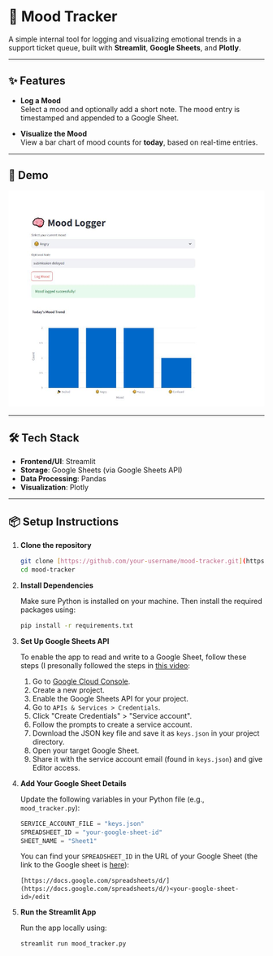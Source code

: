 # 🧠 Mood Tracker

A simple internal tool for logging and visualizing emotional trends in a support ticket queue, built with **Streamlit**, **Google Sheets**, and **Plotly**.

---

## ✨ Features

- **Log a Mood**  
  Select a mood and optionally add a short note. The mood entry is timestamped and appended to a Google Sheet.

- **Visualize the Mood**  
  View a bar chart of mood counts for **today**, based on real-time entries.

---

## 🚀 Demo

<p align="center">
  <img src="demo.JPG" width="600" alt="Mood Tracker Demo">
</p>

---

## 🛠️ Tech Stack

- **Frontend/UI**: Streamlit
- **Storage**: Google Sheets (via Google Sheets API)
- **Data Processing**: Pandas
- **Visualization**: Plotly

---

## 📦 Setup Instructions

1.  **Clone the repository**

    ```bash
    git clone [https://github.com/your-username/mood-tracker.git](https://github.com/your-username/mood-tracker.git)
    cd mood-tracker
    ```

2.  **Install Dependencies**

    Make sure Python is installed on your machine. Then install the required packages using:

    ```bash
    pip install -r requirements.txt
    ```

3.  **Set Up Google Sheets API**

    To enable the app to read and write to a Google Sheet, follow these steps (I presonally followed the steps in [this video](https://www.youtube.com/watch?v=4ssigWmExak&t=819s):

    1.  Go to [Google Cloud Console](https://console.cloud.google.com/).
    2.  Create a new project.
    3.  Enable the Google Sheets API for your project.
    4.  Go to `APIs & Services > Credentials`.
    5.  Click "Create Credentials" > "Service account".
    6.  Follow the prompts to create a service account.
    7.  Download the JSON key file and save it as `keys.json` in your project directory.
    8.  Open your target Google Sheet.
    9.  Share it with the service account email (found in `keys.json`) and give Editor access.

4.  **Add Your Google Sheet Details**

    Update the following variables in your Python file (e.g., `mood_tracker.py`):

    ```python
    SERVICE_ACCOUNT_FILE = "keys.json"
    SPREADSHEET_ID = "your-google-sheet-id"
    SHEET_NAME = "Sheet1"
    ```

    You can find your `SPREADSHEET_ID` in the URL of your Google Sheet (the link to the Google sheet is [here](https://docs.google.com/spreadsheets/d/1SpI4BViAP7pQ8LgHPqjMtSzi7QjRVE-LETCPQMpmBRk/edit?gid=0#gid=0)):

    ```
    [https://docs.google.com/spreadsheets/d/](https://docs.google.com/spreadsheets/d/)<your-google-sheet-id>/edit
    ```

5.  **Run the Streamlit App**

    Run the app locally using:

    ```bash
    streamlit run mood_tracker.py
    ```
